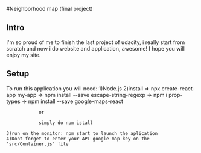 #Neighborhood map (final project)

## Intro

I'm so proud of me to finish the last project of udacity, i really start from scratch and now i do website and application, awesome!
I hope you will enjoy my site.

## Setup
To run this application you will need:
	1)Node.js
	2)install	=> npx create-react-app my-app
				=> npm install --save escape-string-regexp
				=> npm i prop-types
				=> npm install --save google-maps-react

				or

				simply do npm istall

	3)run on the monitor: npm start to launch the aplication
	4)Dont forget to enter your API google map key on the 'src/Container.js' file
